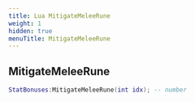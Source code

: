 ```yaml
---
title: Lua MitigateMeleeRune
weight: 1
hidden: true
menuTitle: MitigateMeleeRune
---
```

## MitigateMeleeRune
```lua
StatBonuses:MitigateMeleeRune(int idx); -- number
```